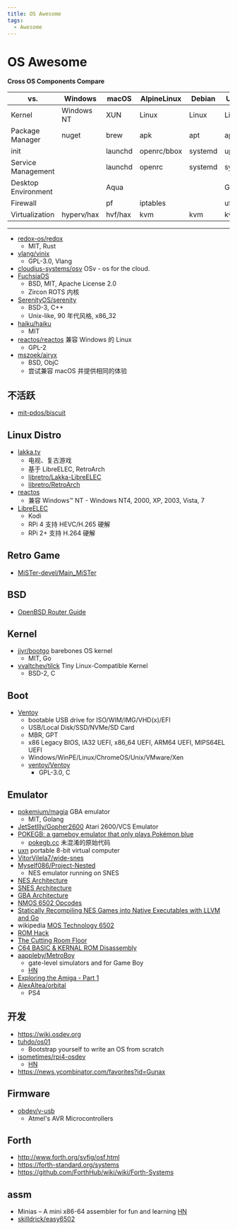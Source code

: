 ```yaml
---
title: OS Awesome
tags:
  - Awesome
---
```


# OS Awesome

**Cross OS Components Compare**

| vs.                 | Windows    | macOS   | AlpineLinux | Debian  | Ubuntu  | RHEL  | OpenWRT | FreeBSD |
| ------------------- | ---------- | ------- | ----------- | ------- | ------- | ----- | ------- | ------- |
| Kernel              | Windows NT | XUN     | Linux       | Linux   | Linux   | Linux | Linux   | BSD     |
| Package Manager     | nuget      | brew    | apk         | apt     | apt     | yum   | opkg    | pkg     |
| init                |            | launchd | openrc/bbox | systemd | upstart |       |         |         |
| Service Management  |            | launchd | openrc      | systemd | systemd |       |         |         |
| Desktop Environment |            | Aqua    |             |         | GNOME   |       |         |         |
| Firewall            |            | pf      | iptables    |         | ufw     |       |         | pf,ipfw |
| Virtualization      | hyperv/hax | hvf/hax | kvm         | kvm     | kvm     | kvm   | -       | bhyve   |

---

- [redox-os/redox](https://github.com/redox-os/redox)
  - MIT, Rust
- [vlang/vinix](https://github.com/vlang/vinix)
  - GPL-3.0, Vlang
- [cloudius-systems/osv](https://github.com/cloudius-systems/osv)
  OSv - os for the cloud.
- [FuchsiaOS](https://fuchsia.dev/)
  - BSD, MIT, Apache License 2.0
  - Zircon ROTS 内核
- [SerenityOS/serenity](https://github.com/SerenityOS/serenity)
  - BSD-3, C++
  - Unix-like, 90 年代风格, x86_32
- [haiku/haiku](https://github.com/haiku/haiku)
  - MIT
- [reactos/reactos](https://github.com/reactos/reactos)
  兼容 Windows 的 Linux
  - GPL-2
- [mszoek/airyx](https://github.com/mszoek/airyx)
  - BSD, ObjC
  - 尝试兼容 macOS 并提供相同的体验

## 不活跃

- [mit-pdos/biscuit](https://github.com/mit-pdos/biscuit)

## Linux Distro

- [lakka.tv](http://www.lakka.tv/)
  - 电视、复古游戏
  - 基于 LibreELEC, RetroArch
  - [libretro/Lakka-LibreELEC](https://github.com/libretro/Lakka-LibreELEC)
  - [libretro/RetroArch](https://github.com/libretro/RetroArch)
- [reactos](https://github.com/reactos/reactos)
  - 兼容 Windows™ NT - Windows NT4, 2000, XP, 2003, Vista, 7
- [LibreELEC](http://libreelec.tv/)
  - Kodi
  - RPi 4 支持 HEVC/H.265 硬解
  - RPi 2+ 支持 H.264 硬解

## Retro Game

- [MiSTer-devel/Main_MiSTer](https://github.com/MiSTer-devel/Main_MiSTer)

## BSD

- [OpenBSD Router Guide](https://openbsdrouterguide.net/)

## Kernel

- [jjyr/bootgo](https://github.com/jjyr/bootgo)
  barebones OS kernel
  - MIT, Go
- [vvaltchev/tilck](https://github.com/vvaltchev/tilck)
  Tiny Linux-Compatible Kernel
  - BSD-2, C

## Boot

- [Ventoy](https://ventoy.net)
  - bootable USB drive for ISO/WIM/IMG/VHD(x)/EFI
  - USB/Local Disk/SSD/NVMe/SD Card
  - MBR, GPT
  - x86 Legacy BIOS, IA32 UEFI, x86_64 UEFI, ARM64 UEFI, MIPS64EL UEFI
  - Windows/WinPE/Linux/ChromeOS/Unix/VMware/Xen
  - [ventoy/Ventoy](https://github.com/ventoy/Ventoy)
    - GPL-3.0, C

## Emulator

- [pokemium/magia](https://github.com/pokemium/magia)
  GBA emulator
  - MIT, Golang
- [JetSetIlly/Gopher2600](https://github.com/JetSetIlly/Gopher2600)
  Atari 2600/VCS Emulator
- [POKEGB: a gameboy emulator that only plays Pokémon blue](https://binji.github.io/posts/pokegb/)
  - [pokegb.cc](https://gist.github.com/binji/395669d45e9005950232043ab4378abe)
    未混淆的原始代码
- [uxn](https://100r.co/site/uxn.html)
  portable 8-bit virtual computer
- [VitorVilela7/wide-snes](https://github.com/VitorVilela7/wide-snes)
- [Myself086/Project-Nested](https://github.com/Myself086/Project-Nested)
  - NES emulator running on SNES
- [NES Architecture](https://www.copetti.org/writings/consoles/nes/)
- [SNES Architecture](https://www.copetti.org/writings/consoles/super-nintendo/)
- [GBA Architecture](https://www.copetti.org/writings/consoles/game-boy/)
- [NMOS 6502 Opcodes](http://www.6502.org/tutorials/6502opcodes.html)
- [Statically Recompiling NES Games into Native Executables with LLVM and Go](https://andrewkelley.me/post/jamulator.html)
- wikipedia [MOS Technology 6502](https://en.wikipedia.org/wiki/MOS_Technology_6502)
- [ROM Hack](https://www.romhacking.net/)
- [The Cutting Room Floor](https://tcrf.net/)
- [C64 BASIC & KERNAL ROM Disassembly](https://www.pagetable.com/c64ref/c64disasm/)
- [aappleby/MetroBoy](https://github.com/aappleby/MetroBoy)
  - gate-level simulators and for Game Boy
  - [HN](https://news.ycombinator.com/item?id=28396927)
- [Exploring the Amiga - Part 1](https://www.thedigitalcatonline.com/blog/2018/05/28/exploring-the-amiga-1/)
- [AlexAltea/orbital](https://github.com/AlexAltea/orbital)
  - PS4

## 开发

- https://wiki.osdev.org
- [tuhdo/os01](https://github.com/tuhdo/os01)
  - Bootstrap yourself to write an OS from scratch
- [isometimes/rpi4-osdev](https://github.com/isometimes/rpi4-osdev)
  - [HN](https://news.ycombinator.com/item?id=28774022)
- https://news.ycombinator.com/favorites?id=Gunax

## Firmware

- [obdev/v-usb](https://github.com/obdev/v-usb)
  - Atmel's AVR Microcontrollers

## Forth

- http://www.forth.org/svfig/osf.html
- https://forth-standard.org/systems
- https://github.com/ForthHub/wiki/wiki/Forth-Systems

## assm

- Minias – A mini x86-64 assembler for fun and learning [HN](https://news.ycombinator.com/item?id=28884768)
- [skilldrick/easy6502](https://github.com/skilldrick/easy6502)
